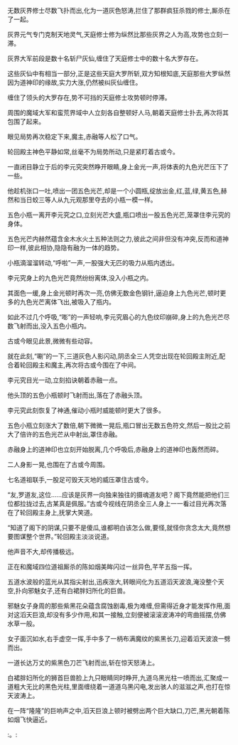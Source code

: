 
无数灰界修士尽数飞扑而出,化为一道灰色怒涛,拦住了那群疯狂杀戮的修士,厮杀在了一起。

灰界元气专门克制天地灵气,天庭修士修为纵然比那些灰界之人为高,攻势也立刻一滞。

灰界大军前段是数十名斩尸灰仙,缠住了天庭修士中的数十名大罗存在。

这些灰仙中有相当一部分,正是这些天庭大罗所斩,双方知根知底,天庭那些大罗纵然因为道神印的缘故,实力大涨,仍然被纠灰仙缠住。

缠住了领头的大罗存在,势不可挡的天庭修士攻势顿时停滞。

周围的魔域大军和蛮荒界域中人立刻各自整顿好人马,朝着天庭修士扑去,再次将其包围了起来。

眼见局势再次稳定下来,魔主,赤融等人松了口气。

轮回殿主神色平静如常,丝毫不为局势所动,只是紧盯着古或今。

一直闭目静立于后的李元究突然睁开眼睛,身上金光一声,将体表的九色光芒压下了一些。

他趁机张口一吐,喷出一团五色光芒,却是一个小圆瓶,绽放出金,红,蓝,绿,黄五色,赫然和当日蛟三等人从九元观那里夺去的小瓶一模一样。

五色小瓶一离开李元究之口,立刻光芒大盛,瓶口喷出一股五色光芒,笼罩住李元究的身体。

五色光芒内赫然蕴含金木水火土五种法则之力,彼此之间非但没有冲突,反而和道神印一样,彼此相协,隐隐有融为一体的趋势。

小瓶滴溜溜转动,“呼啦”一声,一股强大无匹的吸力从瓶内透出。

李元究身上的九色光芒竟然纷纷离体,没入小瓶之内。

其面色一缓,身上金光顿时再次一亮,仿佛无数金色钢针,逼迫身上九色光芒,顿时更多的九色光芒离体飞出,被吸入了瓶内。

如此不过几个呼吸,“嘭”的一声轻响,李元究眉心的九色纹印崩碎,身上的九色光芒尽数飞射而出,没入五色小瓶内。

古或今眼见此景,微微有些动容。

就在此刻,“唰”的一下,三道灰色人影闪动,阴丞全三人凭空出现在轮回殿主附近,配合着轮回殿主和魔主,再次将古或今围在了中间。

李元究目光一动,立刻掐诀朝着赤融一点。

他头顶的五色小瓶顿时飞射而出,落在了赤融头顶。

李元究此刻恢复了神通,催动小瓶时威能顿时更大了很多。

五色小瓶立刻涨大了数倍,朝下微微一晃后,瓶口冒出无数五色符文,然后一股比之前大了倍许的五色光芒从中射出,罩住赤融。

赤融身上的道神印也立刻开始脱离,几个呼吸后,赤融身上的道神印也轰然而碎。

二人身影一晃,也围在了古或今周围。

七名道祖联手,一股足可毁天灭地的威压罩住古或今。

“友,罗道友,这位……应该是灰界一向独来独往的摄魂道友吧？阁下竟然能把他们三位都拉拢过去,古某真是佩服。”古或今视线在阴丞全三人身上一一看过目光再次落在了轮回殿主身上,抚掌大笑道。

“知道了阁下的阴谋,只要不是傻瓜,谁都明白该怎么做,要怪,就怪你贪念太大,竟然想要图谋整个世界。”轮回殿主淡淡说道。

他声音不大,却传播极远。

正在和魔域四位道祖厮杀的陈如烟美眸闪过一丝异色,芊芊五指一挥。

五道水波般的蓝光从其指尖射出,迅疾涨大,转眼间化为五道滔天波浪,淹没整个天空,扑向邪魅女子,还有白裙胖妇所化的巨兽。

邪魅女子身周的那些紫黑花朵蕴含腐蚀剧毒,极为难缠,但需得近身才能发挥作用,面对这滔天巨浪,却没有多少作用,和其一接触,立刻便被滚滚波涛冲的弯曲摇摆,仿佛水草一般。

女子面沉如水,右手虚空一挥,手中多了一柄布满魔纹的紫黑长刀,迎着滔天波浪一劈而出。

一道长达万丈的紫黑色刀芒飞射而出,斩在惊天怒涛上。

白裙胖妇所化的狮首巨兽脸上九只眼睛同时睁开,九道乌黑光柱一喷而出,汇聚成一道粗大无比的黑色光柱,里面缠绕着一道道乌黑闪电,发出骇人的滋滋之声,也打在惊天波涛上。

在一阵“隆隆”的巨响声之中,滔天巨浪上顿时被劈出两个巨大缺口,刀芒,黑光朝着陈如烟飞快逼近。

:。: